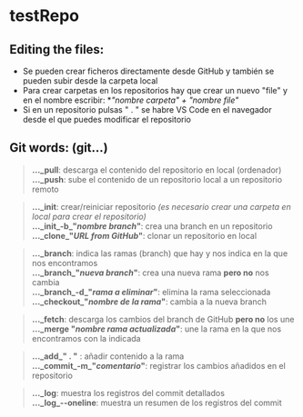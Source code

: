 # testRepo
## Editing the files:
- Se pueden crear ficheros directamente desde GitHub y también se pueden subir desde la carpeta local
- Para crear carpetas en los repositorios hay que crear un nuevo "file" y en el nombre escribir: **"nombre carpeta" + "nombre file"*
- Si en un repositorio pulsas " . " se habre VS Code en el navegador desde el que puedes modificar el repositorio

## Git words: (git...)
> **..._pull**: descarga el contenido del repositorio en local (ordenador)
> **..._push**: sube el contenido de un repositorio local a un repositorio remoto

> **..._init**: crear/reiniciar repositorio _(es necesario crear una carpeta en local para crear el repositorio)_ \
> **..._init\_-b\_"_nombre branch_"**: crea una branch en un repositorio \
> **..._clone\_"_URL from GitHub_"**: clonar un repositorio en local

> **..._branch**: indica las ramas (branch) que hay y nos indica en la que nos encontramos \
> **..._branch\_"_nueva branch_"**: crea una nueva rama **pero no** nos cambia \
> **..._branch\_-d\_"_rama a eliminar_"**: elimina la rama seleccionada \
> **..._checkout\_"_nombre de la rama_"**: cambia a la nueva branch

> **..._fetch**: descarga los cambios del branch de GitHub **pero no** los une \
> **..._merge "_nombre rama actualizada_"**: une la rama en la que nos encontramos con la indicada

> **..._add\_" . "** : añadir contenido a la rama \
> **..._commit\_-m\_"_comentario_"**: registrar los cambios añadidos en el repositorio

> **..._log**: muestra los registros del commit detallados \
> **..._log\_--oneline**: muestra un resumen de los registros del commit
